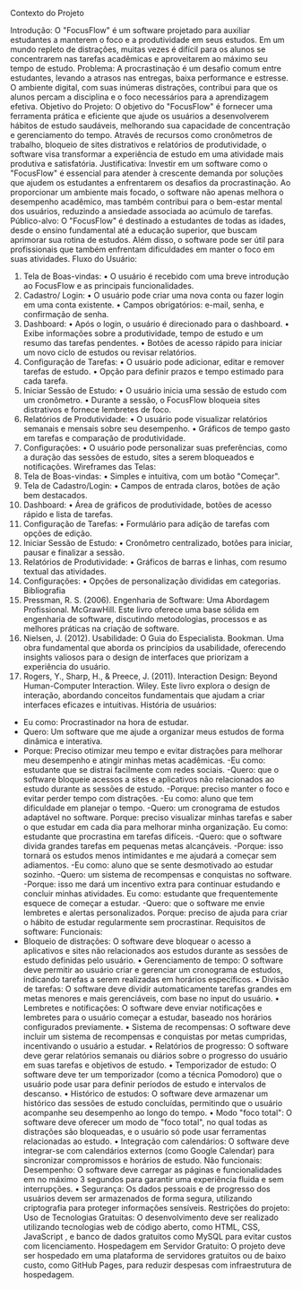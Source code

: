 Contexto do Projeto

Introdução: O "FocusFlow" é um software projetado para auxiliar estudantes a manterem o foco e
a produtividade em seus estudos. Em um mundo repleto de distrações, muitas vezes é difícil para os
alunos se concentrarem nas tarefas acadêmicas e aproveitarem ao máximo seu tempo de estudo.
Problema: A procrastinação é um desafio comum entre estudantes, levando a atrasos nas entregas,
baixa performance e estresse. O ambiente digital, com suas inúmeras distrações, contribui para que
os alunos percam a disciplina e o foco necessários para a aprendizagem efetiva.
Objetivo do Projeto: O objetivo do "FocusFlow" é fornecer uma ferramenta prática e eficiente que
ajude os usuários a desenvolverem hábitos de estudo saudáveis, melhorando sua capacidade de
concentração e gerenciamento do tempo. Através de recursos como cronômetros de trabalho,
bloqueio de sites distrativos e relatórios de produtividade, o software visa transformar a experiência
de estudo em uma atividade mais produtiva e satisfatória.
Justificativa: Investir em um software como o "FocusFlow" é essencial para atender à crescente
demanda por soluções que ajudem os estudantes a enfrentarem os desafios da procrastinação. Ao
proporcionar um ambiente mais focado, o software não apenas melhora o desempenho acadêmico,
mas também contribui para o bem-estar mental dos usuários, reduzindo a ansiedade associada ao
acúmulo de tarefas.
Público-alvo: O "FocusFlow" é destinado a estudantes de todas as idades, desde o ensino
fundamental até a educação superior, que buscam aprimorar sua rotina de estudos. Além disso, o
software pode ser útil para profissionais que também enfrentam dificuldades em manter o foco em
suas atividades.
Fluxo do Usuário:
1. Tela de Boas-vindas:
• O usuário é recebido com uma breve introdução ao FocusFlow e as principais
funcionalidades.
2. Cadastro/ Login:
• O usuário pode criar uma nova conta ou fazer login em uma conta existente.
• Campos obrigatórios: e-mail, senha, e confirmação de senha.
3. Dashboard:
• Após o login, o usuário é direcionado para o dashboard.
• Exibe informações sobre a produtividade, tempo de estudo e um resumo das tarefas
pendentes.
• Botões de acesso rápido para iniciar um novo ciclo de estudos ou revisar relatórios.
4. Configuração de Tarefas:
• O usuário pode adicionar, editar e remover tarefas de estudo.
• Opção para definir prazos e tempo estimado para cada tarefa.
5. Iniciar Sessão de Estudo:
• O usuário inicia uma sessão de estudo com um cronômetro.
• Durante a sessão, o FocusFlow bloqueia sites distrativos e fornece lembretes de foco.
6. Relatórios de Produtividade:
• O usuário pode visualizar relatórios semanais e mensais sobre seu desempenho.
• Gráficos de tempo gasto em tarefas e comparação de produtividade.
7. Configurações:
• O usuário pode personalizar suas preferências, como a duração das sessões de
estudo, sites a serem bloqueados e notificações.
Wireframes das Telas:
1. Tela de Boas-vindas:
• Simples e intuitiva, com um botão "Começar".
2. Tela de Cadastro/Login:
• Campos de entrada claros, botões de ação bem destacados.
3. Dashboard:
• Área de gráficos de produtividade, botões de acesso rápido e lista de tarefas.
4. Configuração de Tarefas:
• Formulário para adição de tarefas com opções de edição.
5. Iniciar Sessão de Estudo:
• Cronômetro centralizado, botões para iniciar, pausar e finalizar a sessão.
6. Relatórios de Produtividade:
• Gráficos de barras e linhas, com resumo textual das atividades.
7. Configurações:
• Opções de personalização divididas em categorias.
Bibliografia
1. Pressman, R. S. (2006). Engenharia de Software: Uma Abordagem Profissional. McGrawHill.
Este livro oferece uma base sólida em engenharia de software, discutindo metodologias,
processos e as melhores práticas na criação de software.
2. Nielsen, J. (2012). Usabilidade: O Guia do Especialista. Bookman.
Uma obra fundamental que aborda os princípios da usabilidade, oferecendo insights valiosos
para o design de interfaces que priorizam a experiência do usuário.
3. Rogers, Y., Sharp, H., & Preece, J. (2011). Interaction Design: Beyond Human-Computer
Interaction. Wiley.
Este livro explora o design de interação, abordando conceitos fundamentais que ajudam a
criar interfaces eficazes e intuitivas.
História de usuários:
- Eu como: Procrastinador na hora de estudar.
- Quero: Um software que me ajude a organizar meus estudos de
forma dinâmica e interativa.
- Porque: Preciso otimizar meu tempo e evitar distrações para
melhorar meu desempenho e atingir minhas metas acadêmicas.
-Eu como: estudante que se distrai facilmente com redes sociais.
-Quero: que o software bloqueie acessos a sites e aplicativos não
relacionados ao estudo durante as sessões de estudo.
 -Porque: preciso manter o foco e evitar perder tempo com
distrações.
-Eu como: aluno que tem dificuldade em planejar o tempo.
-Quero: um cronograma de estudos adaptável no software.
Porque: preciso visualizar minhas tarefas e saber o que estudar
em cada dia para melhorar minha organização.
Eu como: estudante que procrastina em tarefas difíceis.
-Quero: que o software divida grandes tarefas em pequenas metas
alcançáveis.
 -Porque: isso tornará os estudos menos intimidantes e me ajudará
a começar sem adiamentos.
-Eu como: aluno que se sente desmotivado ao estudar sozinho.
-Quero: um sistema de recompensas e conquistas no software.
-Porque: isso me dará um incentivo extra para continuar
estudando e concluir minhas atividades.
Eu como: estudante que frequentemente esquece de começar a
estudar.
-Quero: que o software me envie lembretes e alertas
personalizados.
Porque: preciso de ajuda para criar o hábito de estudar
regularmente sem procrastinar.
Requisitos de software:
Funcionais:
- Bloqueio de distrações: O software deve bloquear o acesso a aplicativos e sites não
relacionados aos estudos durante as sessões de estudo definidas pelo usuário.
• Gerenciamento de tempo: O software deve permitir ao usuário criar e gerenciar um
cronograma de estudos, indicando tarefas a serem realizadas em horários específicos.
• Divisão de tarefas: O software deve dividir automaticamente tarefas grandes em metas
menores e mais gerenciáveis, com base no input do usuário.
• Lembretes e notificações: O software deve enviar notificações e lembretes para o usuário
começar a estudar, baseado nos horários configurados previamente.
• Sistema de recompensas: O software deve incluir um sistema de recompensas e conquistas
por metas cumpridas, incentivando o usuário a estudar.
• Relatórios de progresso: O software deve gerar relatórios semanais ou diários sobre o
progresso do usuário em suas tarefas e objetivos de estudo.
• Temporizador de estudo: O software deve ter um temporizador (como a técnica Pomodoro)
que o usuário pode usar para definir períodos de estudo e intervalos de descanso.
• Histórico de estudos: O software deve armazenar um histórico das sessões de estudo
concluídas, permitindo que o usuário acompanhe seu desempenho ao longo do tempo.
• Modo "foco total": O software deve oferecer um modo de "foco total", no qual todas as
distrações são bloqueadas, e o usuário só pode usar ferramentas relacionadas ao estudo.
• Integração com calendários: O software deve integrar-se com calendários externos (como
Google Calendar) para sincronizar compromissos e horários de estudo.
Não funcionais:
Desempenho: O software deve carregar as páginas e funcionalidades em no máximo 3
segundos para garantir uma experiência fluida e sem interrupções.
• Segurança: Os dados pessoais e de progresso dos usuários devem ser armazenados de
forma segura, utilizando criptografia para proteger informações sensíveis.
Restrições do projeto:
Uso de Tecnologias Gratuitas: O desenvolvimento deve ser realizado
utilizando tecnologias web de código aberto, como HTML, CSS, JavaScript , e
banco de dados gratuitos como MySQL para evitar custos com licenciamento.
Hospedagem em Servidor Gratuito: O projeto deve ser hospedado em uma
plataforma de servidores gratuitos ou de baixo custo, como GitHub Pages, para
reduzir despesas com infraestrutura de hospedagem.
